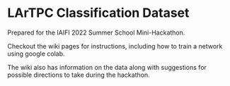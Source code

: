 # LArTPC Classification Dataset

Prepared for the IAIFI 2022 Summer School Mini-Hackathon.

Checkout the wiki pages for instructions, including how to train a network using google colab.

The wiki also has information on the data along with suggestions for possible directions to take during the hackathon.